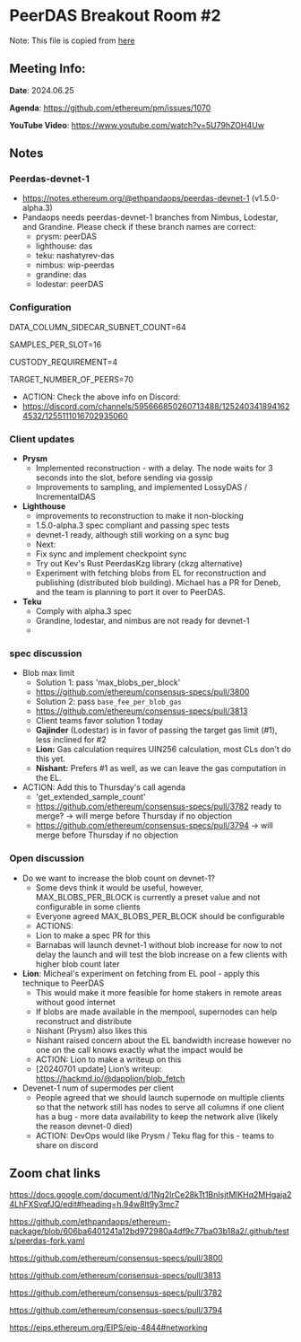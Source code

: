 
# PeerDAS Breakout Room #2

Note: This file is copied from [here](https://docs.google.com/document/d/1Ng2IrCe28kTt1BnIsjtMlKHq2MHgaja24LhFXSvqfJQ/edit#heading=h.tubwqb51zcjq)

## Meeting Info:
**Date**: 2024.06.25

**Agenda**: https://github.com/ethereum/pm/issues/1070

**YouTube Video**: https://www.youtube.com/watch?v=5U79hZOH4Uw

## Notes
### Peerdas-devnet-1
- https://notes.ethereum.org/@ethpandaops/peerdas-devnet-1 (v1.5.0-alpha.3)
- Pandaops needs peerdas-devnet-1 branches from Nimbus, Lodestar, and Grandine. Please check if these branch names are correct:
  - prysm: peerDAS
  - lighthouse: das
  - teku: nashatyrev-das
  - nimbus: wip-peerdas
  - grandine: das
  - lodestar: peerDAS

### Configuration
DATA_COLUMN_SIDECAR_SUBNET_COUNT=64

SAMPLES_PER_SLOT=16

CUSTODY_REQUIREMENT=4

TARGET_NUMBER_OF_PEERS=70
  - ACTION: Check the above info on Discord:
  - https://discord.com/channels/595666850260713488/1252403418941624532/1255111016702935060

### Client updates
- **Prysm**
  - Implemented reconstruction - with a delay. The node waits for 3 seconds into the slot, before sending via gossip
  - Improvements to sampling, and implemented LossyDAS / IncrementalDAS
- **Lighthouse**
  - improvements to reconstruction to make it non-blocking
  - 1.5.0-alpha.3 spec compliant and passing spec tests
  - devnet-1 ready, although still working on a sync bug
  - Next:
  - Fix sync and implement checkpoint sync
  - Try out Kev's Rust PeerdasKzg library (ckzg alternative)
  - Experiment with fetching blobs from EL for reconstruction and publishing (distributed blob building). Michael has a PR for Deneb, and the team is planning to port it over to PeerDAS.
- **Teku**
  - Comply with alpha.3 spec
  - Grandine, lodestar, and nimbus are not ready for devnet-1
  -
### spec discussion
- Blob max limit
  - Solution 1: pass 'max_blobs_per_block'
  - https://github.com/ethereum/consensus-specs/pull/3800
  - Solution 2: pass `​​base_fee_per_blob_gas`
  - https://github.com/ethereum/consensus-specs/pull/3813
  - Client teams favor solution 1 today
  - **Gajinder** (Lodestar) is in favor of passing the target gas limit (#1), less inclined for #2
  - **Lion:** Gas calculation requires UIN256 calculation, most CLs don't do this yet.
  - **Nishant:** Prefers #1 as well, as we can leave the gas computation in the EL.
- ACTION: Add this to Thursday's call agenda
  - 'get_extended_sample_count'
  - https://github.com/ethereum/consensus-specs/pull/3782 ready to merge? -> will merge before Thursday if no objection
  - https://github.com/ethereum/consensus-specs/pull/3794 -> will merge before Thursday if no objection
### Open discussion
- Do we want to increase the blob count on devnet-1?
   - Some devs think it would be useful, however, MAX_BLOBS_PER_BLOCK is currently a preset value and not configurable in some clients
   - Everyone agreed MAX_BLOBS_PER_BLOCK should be configurable
   - ACTIONS:
   - Lion to make a spec PR for this
   - Barnabas will launch devnet-1 without blob increase for now to not delay the launch and will test the blob increase on a few clients with higher blob count later
- **Lion**: Micheal's experiment on fetching from EL pool - apply this technique to PeerDAS
   - This would make it more feasible for home stakers in remote areas without good internet
   - If blobs are made available in the mempool, supernodes can help reconstruct and distribute
   - Nishant (Prysm) also likes this
   - Nishant raised concern about the EL bandwidth increase however no one on the call knows exactly what the impact would be
   - ACTION: Lion to make a writeup on this
   - [20240701 update] Lion’s writeup: https://hackmd.io/@dapplion/blob_fetch
- Devenet-1 num of supermodes per client
   - People agreed that we should launch supernode on multiple clients so that the network still has nodes to serve all columns if one client has a bug - more data availability to keep the network alive (likely the reason devnet-0 died)
   - ACTION: DevOps would like Prysm / Teku flag for this - teams to share on discord

## Zoom chat links
https://docs.google.com/document/d/1Ng2IrCe28kTt1BnIsjtMlKHq2MHgaja24LhFXSvqfJQ/edit#heading=h.94w8lt9y3mc7

https://github.com/ethpandaops/ethereum-package/blob/606ba6401241a12bd972980a4df9c77ba03b18a2/.github/tests/peerdas-fork.yaml

https://github.com/ethereum/consensus-specs/pull/3800

https://github.com/ethereum/consensus-specs/pull/3813

https://github.com/ethereum/consensus-specs/pull/3782

https://github.com/ethereum/consensus-specs/pull/3794

https://eips.ethereum.org/EIPS/eip-4844#networking
